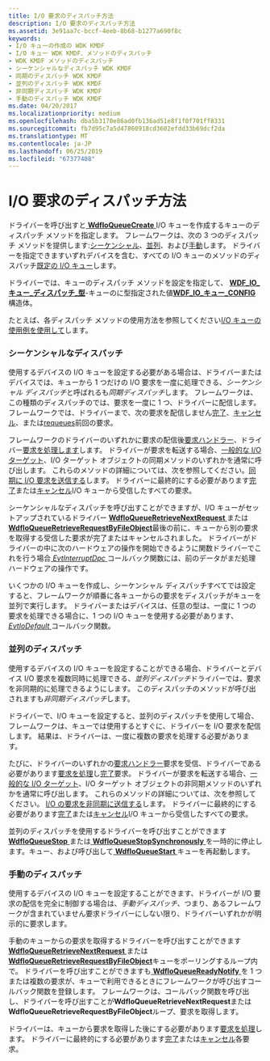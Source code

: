 ```yaml
---
title: I/O 要求のディスパッチ方法
description: I/O 要求のディスパッチ方法
ms.assetid: 3e91aa7c-bccf-4eeb-8b68-b1277a690f8c
keywords:
- I/O キューの作成の WDK KMDF
- I/O キュー WDK KMDF、メソッドのディスパッチ
- WDK KMDF メソッドのディスパッチ
- シーケンシャルなディスパッチ WDK KMDF
- 同期のディスパッチ WDK KMDF
- 並列のディスパッチ WDK KMDF
- 非同期ディスパッチ WDK KMDF
- 手動のディスパッチ WDK KMDF
ms.date: 04/20/2017
ms.localizationpriority: medium
ms.openlocfilehash: dba5b3170e86ad0fb136ad51e8f1f0f701ff8331
ms.sourcegitcommit: fb7d95c7a5d47860918cd3602efdd33b69dcf2da
ms.translationtype: MT
ms.contentlocale: ja-JP
ms.lasthandoff: 06/25/2019
ms.locfileid: "67377408"
---
```

# <a name="dispatching-methods-for-io-requests"></a>I/O 要求のディスパッチ方法





ドライバーを呼び出すと[ **WdfIoQueueCreate** ](https://docs.microsoft.com/windows-hardware/drivers/ddi/content/wdfio/nf-wdfio-wdfioqueuecreate) I/O キューを作成するキューのディスパッチ メソッドを指定します。 フレームワークは、次の 3 つのディスパッチ メソッドを提供します:[シーケンシャル](#sequential-dispatching)、[並列](#parallel-dispatching)、および[手動](#manual-dispatching)します。 ドライバーを指定できますいずれデバイスを含む、すべての I/O キューのメソッドのディスパッチ[既定の I/O キュー](creating-i-o-queues.md)します。

ドライバーでは、キューのディスパッチ メソッドを設定を指定して、 [ **WDF\_IO\_キュー\_ディスパッチ\_型**](https://docs.microsoft.com/windows-hardware/drivers/ddi/content/wdfio/ne-wdfio-_wdf_io_queue_dispatch_type)-キューのに型指定された値[**WDF\_IO\_キュー\_CONFIG** ](https://docs.microsoft.com/windows-hardware/drivers/ddi/content/wdfio/ns-wdfio-_wdf_io_queue_config)構造体。

たとえば、各ディスパッチ メソッドの使用方法を参照してください[I/O キューの使用例を使用して](example-uses-of-i-o-queues.md)します。

### <a href="" id="sequential-dispatching"></a> シーケンシャルなディスパッチ

使用するデバイスの I/O キューを設定する必要がある場合は、ドライバーまたはデバイスでは、キューから 1 つだけの I/O 要求を一度に処理できる、*シーケンシャル ディスパッチ*と呼ばれるも*同期ディスパッチ*します。 フレームワークは、この種類のディスパッチのでは、要求を一度に 1 つ、ドライバーに配信します。 フレームワークでは、ドライバーまで、次の要求を配信しません[完了](completing-i-o-requests.md)、[キャンセル](canceling-i-o-requests.md)、または[requeues](requeuing-i-o-requests.md)前回の要求。

フレームワークのドライバーのいずれかに要求の配信後[要求ハンドラー](request-handlers.md)、ドライバー[要求を処理します](processing-i-o-requests.md)します。 ドライバーが要求を転送する場合、[一般的な I/O ターゲット](general-i-o-targets.md)、I/O ターゲット オブジェクトの同期メソッドのいずれかを通常に呼び出します。 これらのメソッドの詳細については、次を参照してください。[同期に I/O 要求を送信する](sending-i-o-requests-synchronously.md)します。 ドライバーに最終的にする必要があります[完了](completing-i-o-requests.md)または[キャンセル](canceling-i-o-requests.md)I/O キューから受信したすべての要求。

シーケンシャルなディスパッチを呼び出すことができますが、I/O キューがセットアップされているドライバー [ **WdfIoQueueRetrieveNextRequest** ](https://docs.microsoft.com/windows-hardware/drivers/ddi/content/wdfio/nf-wdfio-wdfioqueueretrievenextrequest)または[ **WdfIoQueueRetrieveRequestByFileObject**](https://docs.microsoft.com/windows-hardware/drivers/ddi/content/wdfio/nf-wdfio-wdfioqueueretrieverequestbyfileobject)最後の前に、キューから別の要求を取得する受信した要求が完了またはキャンセルされました。 ドライバーがドライバーの中に次のハードウェアの操作を開始できるように関数ドライバーでこれを行う場合[ *EvtInterruptDpc* ](https://docs.microsoft.com/windows-hardware/drivers/ddi/content/wdfinterrupt/nc-wdfinterrupt-evt_wdf_interrupt_dpc)コールバック関数には、前のデータがまだ処理ハードウェアの操作です。

いくつかの I/O キューを作成し、シーケンシャル ディスパッチすべてでは設定すると、フレームワークが順番に各キューからの要求をディスパッチがキューを並列で実行します。 ドライバーまたはデバイスは、任意の型は、一度に 1 つの要求を処理できる場合に、1 つの I/O キューを使用する必要があります、 [ *EvtIoDefault* ](https://docs.microsoft.com/windows-hardware/drivers/ddi/content/wdfio/nc-wdfio-evt_wdf_io_queue_io_default)コールバック関数。

### <a href="" id="parallel-dispatching"></a> 並列のディスパッチ

使用するデバイスの I/O キューを設定することができる場合、ドライバーとデバイス I/O 要求を複数同時に処理できる、*並列ディスパッチ*ドライバーでは、要求を非同期的に処理できるようにします。 このディスパッチのメソッドが呼び出されますも*非同期ディスパッチ*します。

ドライバーで、I/O キューを設定すると、並列のディスパッチを使用して場合、フレームワークは、キューでは使用するとすぐに、ドライバーを I/O 要求を配信します。 結果は、ドライバーは、一度に複数の要求を処理する必要があります。

たびに、ドライバーのいずれかの[要求ハンドラー](request-handlers.md)要求を受信、ドライバーである必要があります[要求を処理](processing-i-o-requests.md)し[完了](completing-i-o-requests.md)要求。 ドライバーが要求を転送する場合、[一般的な I/O ターゲット](general-i-o-targets.md)、I/O ターゲット オブジェクトの非同期メソッドのいずれかを通常に呼び出します。 これらのメソッドの詳細については、次を参照してください。 [I/O の要求を非同期に送信する](sending-i-o-requests-asynchronously.md)します。 ドライバーに最終的にする必要があります[完了](completing-i-o-requests.md)または[キャンセル](canceling-i-o-requests.md)I/O キューから受信したすべての要求。

並列のディスパッチを使用するドライバーを呼び出すことができます[ **WdfIoQueueStop** ](https://docs.microsoft.com/windows-hardware/drivers/ddi/content/wdfio/nf-wdfio-wdfioqueuestop)または[ **WdfIoQueueStopSynchronously** ](https://docs.microsoft.com/windows-hardware/drivers/ddi/content/wdfio/nf-wdfio-wdfioqueuestopsynchronously)を一時的に停止します。キュー、および呼び出して[ **WdfIoQueueStart** ](https://docs.microsoft.com/windows-hardware/drivers/ddi/content/wdfio/nf-wdfio-wdfioqueuestart)キューを再起動します。

### <a href="" id="manual-dispatching"></a> 手動のディスパッチ

使用するデバイスの I/O キューを設定することができます、ドライバーが I/O 要求の配信を完全に制御する場合は、*手動ディスパッチ*、つまり、あるフレームワークが含まれていません要求ドライバーにしない限り、ドライバーいずれかが明示的に要求します。

手動のキューからの要求を取得するドライバーを呼び出すことができます[ **WdfIoQueueRetrieveNextRequest** ](https://docs.microsoft.com/windows-hardware/drivers/ddi/content/wdfio/nf-wdfio-wdfioqueueretrievenextrequest)または[ **WdfIoQueueRetrieveRequestByFileObject**](https://docs.microsoft.com/windows-hardware/drivers/ddi/content/wdfio/nf-wdfio-wdfioqueueretrieverequestbyfileobject)キューをポーリングするループ内で。 ドライバーを呼び出すことができますも[ **WdfIoQueueReadyNotify** ](https://docs.microsoft.com/windows-hardware/drivers/ddi/content/wdfio/nf-wdfio-wdfioqueuereadynotify)を 1 つまたは複数の要求が、キューで利用できるときにフレームワークが呼び出すコールバック関数を登録します。 フレームワークは、コールバック関数を呼び出し、ドライバーを呼び出すことが**WdfIoQueueRetrieveNextRequest**または**WdfIoQueueRetrieveRequestByFileObject**ループ、要求を取得します。

ドライバーは、キューから要求を取得した後にする必要があります[要求を処理](processing-i-o-requests.md)します。 ドライバーに最終的にする必要があります[完了](completing-i-o-requests.md)または[キャンセル](canceling-i-o-requests.md)各要求。

 

 





